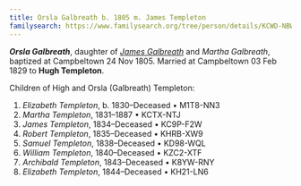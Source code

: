 ```yaml
---
title: Orsla Galbreath b. 1805 m. James Templeton
familysearch: https://www.familysearch.org/tree/person/details/KCWD-NBW
---
```

***Orsla Galbreath***, daughter of [*James Galbreath*](galbreath-james-abt-1775.md) and *Martha Galbreath*, baptized at Campbeltown 24 Nov 1805.  Married at Campbeltown 03 Feb 1829 to **Hugh Templeton**.

Children of High and Orsla (Galbreath) Templeton:

1. *Elizabeth Templeton*, b. 1830–Deceased	 • 	M1T8-NN3​​
2. *Martha Templeton*, 1831–1887	 • 	KCTX-NTJ​​
3. *James Templeton*, 1834–Deceased	 • 	KC9P-F2W​​
4. *Robert Templeton*, 1835–Deceased	 • 	KHRB-XW9​​
5. *Samuel Templeton*,  1838–Deceased	 • 	KD98-WQL​​
6. *William Templeton*, 1840–Deceased	 • 	KZC2-XTF​​
7. *Archibald Templeton*, 1843–Deceased	 • 	K8YW-RNY​​
8. *Elizabeth Templeton*, 1844–Deceased	 • 	KH21-LN6

